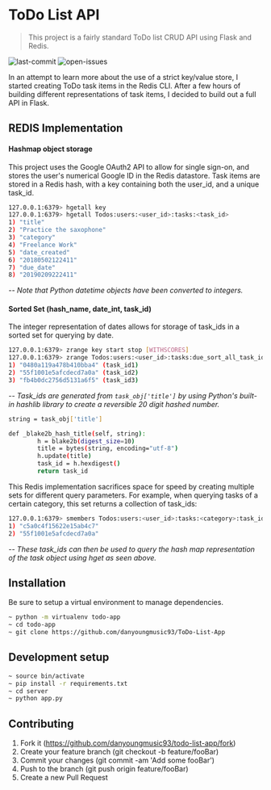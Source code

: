 # ToDo List API 
> This project is a fairly standard ToDo list CRUD API using Flask and Redis. 

![last-commit][last-commit]
![open-issues][open-url]


In an attempt to learn more about the use of a strict key/value store, I started creating ToDo task items in the Redis CLI. After a few hours of building different representations of task items, I decided to build out a full API in Flask. 

## REDIS Implementation
#### Hashmap object storage
This project uses the Google OAuth2 API to allow for single sign-on, and stores the user's numerical Google ID in the Redis datastore. Task items are stored in a Redis hash, with a key containing both the user_id, and a unique task_id. 
```sh
127.0.0.1:6379> hgetall key
127.0.0.1:6379> hgetall Todos:users:<user_id>:tasks:<task_id>
1) "title"
2) "Practice the saxophone"
3) "category"
4) "Freelance Work"
5) "date_created"
6) "20180502122411"
7) "due_date"
8) "20190209222411"
```

*-- Note that Python datetime objects have been converted to integers.*

#### Sorted Set (hash_name, date_int, task_id)

The integer representation of dates allows for storage of task_ids in a sorted set for querying by date.

```sh
127.0.0.1:6379> zrange key start stop [WITHSCORES]
127.0.0.1:6379> zrange Todos:users:<user_id>:tasks:due_sort_all_task_ids 0 20190209222411
1) "0480a119a478b410bba4" (task_id1)
2) "55f1001e5afcdecd7a0a" (task_id2)
3) "fb4b0dc2756d5131a6f5" (task_id3)
```

*-- Task_ids are generated from `task_obj['title']` by using Python's built-in hashlib library to create a reversible 20 digit hashed number.*

```sh
string = task_obj['title']

def _blake2b_hash_title(self, string):
        h = blake2b(digest_size=10)
        title = bytes(string, encoding="utf-8")
        h.update(title)
        task_id = h.hexdigest()
        return task_id
```

This Redis implementation sacrifices space for speed by creating multiple sets for different query parameters. For example, when querying tasks of a certain category, this set returns a collection of task_ids: 
```sh
127.0.0.1:6379> smembers Todos:users:<user_id>:tasks:<category>:task_ids
1) "c5a0c4f15622e15ab4c7" 
2) "55f1001e5afcdecd7a0a"
```
*-- These task_ids can then be used to query the hash map representation of the task object using hget as seen above.*

## Installation

Be sure to setup  a virtual environment to manage dependencies.
```sh
~ python -m virtualenv todo-app
~ cd todo-app
~ git clone https://github.com/danyoungmusic93/ToDo-List-App
```

## Development setup

```sh
~ source bin/activate
~ pip install -r requirements.txt
~ cd server
~ python app.py
```


## Contributing
1. Fork it (https://github.com/danyoungmusic93/todo-list-app/fork)
2. Create your feature branch (git checkout -b feature/fooBar)
3. Commit your changes (git commit -am 'Add some fooBar')
4. Push to the branch (git push origin feature/fooBar)
5. Create a new Pull Request

[open-url]: https://img.shields.io/github/issues-raw/danyoungmusic93/todo-list-app.svg
[last-commit]: https://img.shields.io/github/last-commit/danyoungmusic93/todo-list-app.svg

